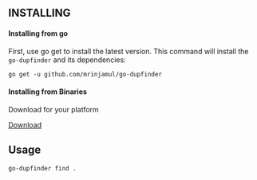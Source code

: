 ## INSTALLING

#### Installing from go

First, use go get to install the latest version. This command will install the `go-dupfinder` and its dependencies:

`go get -u github.com/mrinjamul/go-dupfinder`

#### Installing from Binaries

Download for your platform

[Download](https://github.com/mrinjamul/go-dupfinder/releases)

## Usage

```
go-dupfinder find .
```
